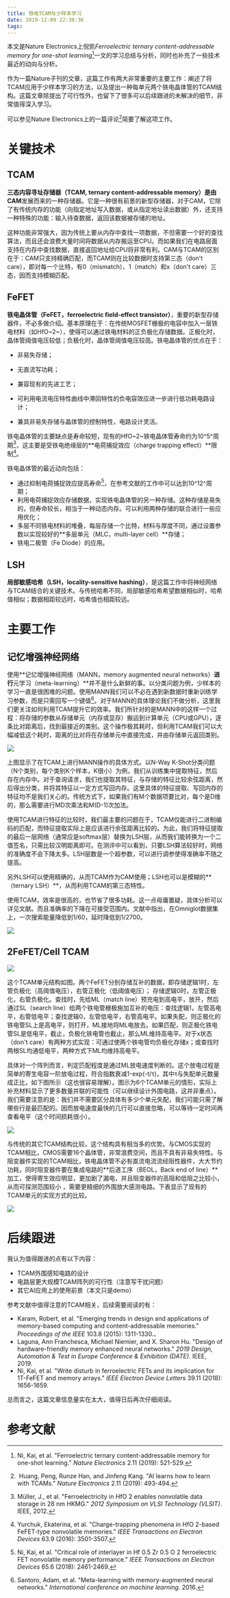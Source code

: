 ```yaml
---
title: 铁电TCAM与少样本学习
date: 2019-12-09 22:30:36
tags:
---
```


本文是Nature Electronics上倪凯*Ferroelectric ternary content-addressable
memory for one-shot learning*[^1]一文的学习总结与分析，同时也补充了一些技术最近的动向与分析。

作为一篇Nature子刊的文章，这篇工作有两大非常重要的主要工作：阐述了将TCAM应用于少样本学习的方法，以及提出一种每单元两个铁电晶体管的TCAM结构。这篇文章除提出了可行性外，也留下了很多可以后续跟进的未解决的细节，非常值得深入学习。

可以参见Nature Electronics上的一篇评论[^2]简要了解这项工作。

# 关键技术

## TCAM

**三态内容寻址存储器（TCAM, ternary content-addressable memory）**是由**CAM**发展而来的一种存储器。它是一种很有前景的新型存储器，对于CAM，它除了有传统内存的功能（向指定地址写入数据，或从指定地址读出数据）外，还支持一种特殊的功能：输入待查数据，返回该数据被存储的地址。

这种功能非常强大，因为传统上要从内存中查找一项数据，不但需要一个好的查找算法，而且还会浪费大量时间将数据从内存搬运至CPU。而如果我们在电路层面支持在内存中查找数据，直接返回地址给CPU将非常有利。CAM与TCAM的区别在于：CAM只支持精确匹配，而TCAM则在比较数据时支持第三态（don't care），即对每一个比特，有0（mismatch）、1（match）和x（don't care）三态，因而支持模糊匹配。

## FeFET

**铁电晶体管（FeFET，ferroelectric field-effect transistor）**，重要的新型存储器件，不必多做介绍。基本原理在于：在传统MOSFET栅极的电容中加入一层铁电材料（如HfO~2~），使得可以通过铁电材料的正负极化存储数据。正极化时，晶体管阈值电压较低；负极化时，晶体管阈值电压较高。铁电晶体管的优点在于：

- 非易失存储；

- 无直流写功耗；
- 兼容现有的先进工艺；
- 可利用电流电压特性曲线中滞回特性的负电容效应进一步进行低功耗电路设计；
- 兼具非易失存储与晶体管的控制特性，电路设计灵活。

铁电晶体管的主要缺点是寿命较短，现有的HfO~2~铁电晶体管寿命约为10^5^周期[^3]，这主要是受铁电绝缘层的**电荷捕捉效应（charge trapping effect）**限制[^4]。

铁电晶体管的最近动向包括：

- 通过抑制电荷捕捉效应提高寿命[^5]，在参考文献的工作中可以达到10^12^周期；
- 利用电荷捕捉效应存储数据，实现铁电晶体管的另一种存储。这种存储是易失的，但寿命较长，相当于一种动态内存。可以利用两种存储的联合进行一些应用优化；
- 多层不同铁电材料的堆叠，每层存储一个比特，材料与厚度不同，通过设置参数以实现较好的**多层单元（MLC，multi-layer cell）**存储；
- 铁电二极管（Fe Diode）的应用。

## LSH

**局部敏感哈希（LSH，locality-sensitive hashing）**，是这篇工作中将神经网络与TCAM结合的关键技术。与传统哈希不同，局部敏感哈希希望数据相似时，哈希值相似；数据相距较远时，哈希值也相距较远。

# 主要工作

## 记忆增强神经网络

使用**记忆增强神经网络（MANN，memory augmented neural networks）**进行**元学习（meta-learning）**并不是什么新鲜的事。以分类问题为例，少样本的学习一直是很困难的问题。使用MANN我们可以不必在遇到新数据时重新训练学习参数，而是只需回写一个键值[^6]。对于MANN的具体理论我们不做分析，这里我们更关注如何利用TCAM提升它的效率。我们所针对的是MANN中的这样一个过程：将存储的参数从存储单元（内存或显存）搬运到计算单元（CPU或GPU），逐条比对距离后，找到最接近的类别。这个操作极其耗时，但利用TCAM我们可以大幅减低这个耗时，距离的比对将在存储单元中直接完成，并由存储单元返回类别。

![](铁电TCAM与少样本学习\1.webp)

上图显示了在TCAM上进行MANN操作的具体方式。以N-Way K-Shot分类问题（N个类别，每个类别K个样本，K很小）为例，我们从训练集中提取特征，然后存在内存中。对于查询请求，我们也提取其特征，与存储的特征比较余弦距离，然后得出分类，并将其特征以一定方式写回内存。这里具体的特征提取、写回内存的特征均不是我们关心的。传统方式下，如果我们有M个数据项要比对，每个是D维的，那么需要进行MD次乘法和M(D-1)次加法。

使用TCAM进行特征的比较时，我们最主要的问题在于，TCAM仅能进行二进制编码的匹配，而特征提取实际上是应该进行余弦距离比较的。为此，我们将特征提取的最后一层网络（通常应是softmax层）替换为LSH层，从而我们能转换为一个二值签名，只需比较汉明距离即可。在测评中可以看到，只要LSH算法较好时，网络的准确度不会下降太多。LSH层数是一个超参数，可以进行调参使得准确率不随之提高。

另外LSH可以使用精确的，从而TCAM作为CAM使用；LSH也可以是模糊的**（ternary LSH）**，从而利用TCAM的第三态特性。

使用TCAM，效率是很高的，也节省了很多功耗。这一点毋庸置疑，具体分析可以详见文献。而且准确率的下降在可接受范围内。文献中指出，在Omniglot数据集上，一次搜索能量降低到1/60，延时降低到1/2700。

![](铁电TCAM与少样本学习\2.webp)

## 2FeFET/Cell TCAM

![](铁电TCAM与少样本学习\3.png)

这个TCAM单元结构如图。两个FeFET分别存储互补的数据，即存储逻辑1时，左管负极化（高阈值电压），右管正极化（低阈值电压）； 存储逻辑0时，左管正极化，右管负极化。查找时，先给ML（match line）预充电到高电平，放开，然后通过SL（search line）给两个铁电管栅极施加互补的电压：查找逻辑1，左管高电平，右管低电平；查找逻辑0，左管低电平，右管高电平。如果失配，则正极化的铁电管SL上是高电平，则打开，ML接地将ML电放去。如果匹配，则正极化铁电管SL是低电平，截止，负极化铁电管也截止，那么ML维持高电平。对于x状态（don't care）有两种方式实现：可通过使两个铁电管均负极化存储x；或查找时两根SL均通低电平，两种方式下ML均维持高电平。

具体对一个阵列而言，判定匹配程度是通过ML放电速度判断的。这个放电过程是简单的寄生电容一阶放电过程，符合指数衰减1-exp(-t/τ)，其中τ与失配单元数量成正比，如下图所示（这也很容易理解）。图示为6个TCAM单元的情形，实际上补充材料显示了更多数量并联的可能性（可以继续设计外围电路，这并非重点）。我们需要注意的是：我们并不需要区分具体有多少个单元失配，我们可能只需了解哪些行是最匹配的。因而放电速度最快的几行可以直接忽略，可以等待一定时间再查看电平（这个时间损耗很小）。

![](铁电TCAM与少样本学习\4.webp)

与传统的其它TCAM结构比较，这个结构具有相当多的优势。与CMOS实现的TCAM相比，CMOS需要16个晶体管，非常浪费空间，而且不具有非易失特性。与阻变器件实现的TCAM相比，铁电晶体管不必有直流电流流经阻性器件，大大节约功耗，同时阻变器件要在集成电路的**后道工序（BEOL，Back end of line）**加工，使得寄生效应明显，更加剧了漏电，并且阻变器件的高阻和低阻之比较小，从而可探测范围较小 ，需要更精细的外围放大感测电路。下表显示了现有的TCAM单元的实现方式的比较。

![](铁电TCAM与少样本学习\5.png)

# 后续跟进

我认为值得跟进的点有以下内容：

- TCAM外围感知电路的设计
- 电路层更大规模TCAM阵列的可行性（注意写干扰问题）
- 其它AI应用上的使用前景（本文只是demo）

参考文献中值得注意的TCAM相关，后续需要阅读的有：

- Karam, Robert, et al. "Emerging trends in design and applications of memory-based computing and content-addressable memories." *Proceedings of the IEEE* 103.8 (2015): 1311-1330.、
- Laguna, Ann Franchesca, Michael Niemier, and X. Sharon Hu. "Design of hardware-friendly memory enhanced neural networks." *2019 Design, Automation & Test in Europe Conference & Exhibition (DATE)*. IEEE, 2019.
- Ni, Kai, et al. "Write disturb in ferroelectric FETs and its implication for 1T-FeFET and memory arrays." *IEEE Electron Device Letters* 39.11 (2018): 1656-1659.

总而言之，这篇文章信息量实在太大，值得日后再次仔细阅读。

# 参考文献

[^1]: Ni, Kai, et al. "Ferroelectric ternary content-addressable memory for one-shot learning." *Nature Electronics* 2.11 (2019): 521-529.
[^2]: Huang, Peng, Runze Han, and Jinfeng Kang. "AI learns how to learn with TCAMs." *Nature Electronics* 2.11 (2019): 493-494.
[^3]: Müller, J., et al. "Ferroelectricity in HfO 2 enables nonvolatile data storage in 28 nm HKMG." *2012 Symposium on VLSI Technology (VLSIT)*. IEEE, 2012.
[^4]: Yurchuk, Ekaterina, et al. "Charge-trapping phenomena in HfO 2-based FeFET-type nonvolatile memories." *IEEE Transactions on Electron Devices* 63.9 (2016): 3501-3507.
[^5]: Ni, Kai, et al. "Critical role of interlayer in Hf 0.5 Zr 0.5 O 2 ferroelectric FET nonvolatile memory performance." *IEEE Transactions on Electron Devices* 65.6 (2018): 2461-2469.
[^6]: Santoro, Adam, et al. "Meta-learning with memory-augmented neural networks." *International conference on machine learning*. 2016.